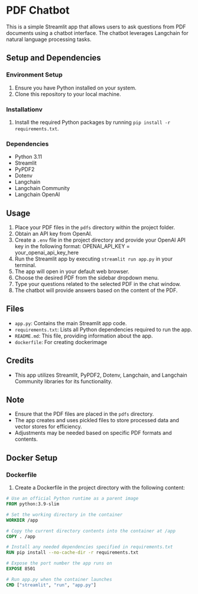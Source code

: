 # PDF Chatbot

This is a simple Streamlit app that allows users to ask questions from PDF documents using a chatbot interface. The chatbot leverages Langchain for natural language processing tasks.

## Setup and Dependencies

### Environment Setup
1. Ensure you have Python installed on your system.
2. Clone this repository to your local machine.

### Installationv
1. Install the required Python packages by running `pip install -r requirements.txt`.

### Dependencies
- Python 3.11
- Streamlit
- PyPDF2
- Dotenv
- Langchain
- Langchain Community
- Langchain OpenAI

## Usage
1. Place your PDF files in the `pdfs` directory within the project folder.
2. Obtain an API key from OpenAI.
3. Create a `.env` file in the project directory and provide your OpenAI API key in the following format: OPENAI_API_KEY = your_openai_api_key_here
1. Run the Streamlit app by executing `streamlit run app.py` in your terminal.
2. The app will open in your default web browser.
3. Choose the desired PDF from the sidebar dropdown menu.
4. Type your questions related to the selected PDF in the chat window.
5. The chatbot will provide answers based on the content of the PDF.

## Files
- `app.py`: Contains the main Streamlit app code.
- `requirements.txt`: Lists all Python dependencies required to run the app.
- `README.md`: This file, providing information about the app.
- `dockerfile`: For creating dockerimage

## Credits
- This app utilizes Streamlit, PyPDF2, Dotenv, Langchain, and Langchain Community libraries for its functionality.

## Note
- Ensure that the PDF files are placed in the `pdfs` directory.
- The app creates and uses pickled files to store processed data and vector stores for efficiency.
- Adjustments may be needed based on specific PDF formats and contents.

## Docker Setup

### Dockerfile
1. Create a Dockerfile in the project directory with the following content:

```Dockerfile
# Use an official Python runtime as a parent image
FROM python:3.9-slim

# Set the working directory in the container
WORKDIR /app

# Copy the current directory contents into the container at /app
COPY . /app

# Install any needed dependencies specified in requirements.txt
RUN pip install --no-cache-dir -r requirements.txt

# Expose the port number the app runs on
EXPOSE 8501

# Run app.py when the container launches
CMD ["streamlit", "run", "app.py"]